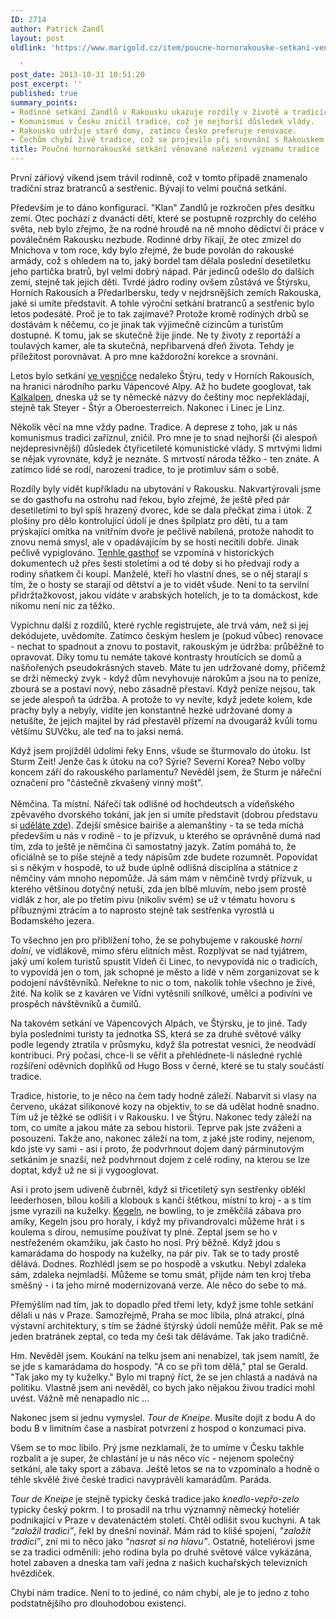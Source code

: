 ```yaml
---
ID: 2714
author: Patrick Zandl
layout: post
oldlink: 'https://www.marigold.cz/item/poucne-hornorakouske-setkani-venovane-nalezeni-vyznamu-tradice

  '
post_date: 2013-10-31 10:51:20
post_excerpt: ''
published: true
summary_points:
- Rodinné setkání Zandlů v Rakousku ukazuje rozdíly v životě a tradicích.
- Komunismus v Česku zničil tradice, což je nejhorší důsledek vlády.
- Rakousko udržuje staré domy, zatímco Česko preferuje renovace.
- Čechům chybí živé tradice, což se projevilo při srovnání s Rakouskem.
title: Poučné hornorakouské setkání věnované nalezení významu tradice
---
```


<p>První zářiový víkend jsem trávil rodinně, což v tomto případě znamenalo tradiční straz bratranců a sestřenic. Bývají to velmi poučná setkání.</p>

<p>Především je to dáno konfigurací. "Klan" Zandlů je rozkročen přes desítku zemí. Otec pochází z dvanácti dětí, které se postupně rozprchly do celého světa, neb bylo zřejmo, že na rodné hroudě na ně mnoho dědictví či práce v poválečném Rakousku nezbude. Rodinné drby říkají, že otec zmizel do Mnichova v tom roce, kdy bylo zřejmé, že bude povolán do rakouské armády, což s ohledem na to, jaký bordel tam dělala poslední desetiletku jeho partička bratrů, byl velmi dobrý nápad. Pár jedinců odešlo do dalších zemí, stejně tak jejich děti. Tvrdé jádro rodiny ovšem zůstává ve Štýrsku, Horních Rakousích a Předarlbersku, tedy v nejdrsnějších zemích Rakouska, jaké si umíte představit. A tohle výroční setkání bratranců a sestřenic bylo letos podesáté. Proč je to tak zajímavé? Protože kromě rodiných drbů se dostávám k něčemu, co je jinak tak výjimečně cizincům a turistům dostupné. K tomu, jak se skutečně žije jinde. Ne ty životy z reportáží a toulavých kamer, ale ta skutečná, nepřibarvená dřeň života. Tehdy je příležitost porovnávat. A pro mne každorožní korekce a srovnání.</p>


<p>Letos bylo setkání <a href="http://www.reichraming.at">ve vesničce</a> nedaleko Štýru, tedy v Horních Rakousích, na hranici národního parku Vápencové Alpy. Až ho budete googlovat, tak <a href="http://www.kalkalpen.at">Kalkalpen</a>, dneska už se ty německé názvy do češtiny moc nepřekládají, stejně tak Steyer - Štýr a Oberoesterreich. Nakonec i Linec je Linz.</p>



<p>Několik věcí na mne vždy padne. Tradice. A deprese z toho, jak u nás komunismus tradici zaříznul, zničil. Pro mne je to snad nejhorší (či alespoň nejdepresivnější) důsledek čtyřicetileté komunistické vlády. S mrtvými lidmi se nějak vyrovnáte, když je neznáte. S mrtvostí národa těžko - ten znáte. A zatímco lidé se rodí, narození tradice, to je protimluv sám o sobě. </p>

<p>Rozdíly byly vidět kupříkladu na ubytování v Rakousku. Nakvartýrovali jsme se do gasthofu na ostrohu nad řekou, bylo zřejmé, že ještě před pár desetiletími to byl spíš hrazený dvorec, kde se dala přečkat zima i útok. Z plošiny pro dělo kontrolující údolí je dnes špílplatz pro děti, tu a tam prýskající omítka na vnitřním dvoře je pečlivě nabílená, protože nahodit to znovu nemá smysl, ale v opadávajícím by se hosti necítili dobře. Jinak pečlivě vypiglováno. <a href="http://www.booking.com/hotel/at/gasthof-ortbauerngut.cs.html?aid=356980;label=gog235jc-city-cs-at-reichraming-unspec-cz-com;sid=da5f724e5509b1982f44f807f1fb560b;dcid=1">Tenhle gasthof</a> se vzpomíná v historických dokumentech už přes šesti stoletími a od té doby si ho předvají rody a rodiny sňatkem či koupí. Manželé, kteří ho vlastní dnes, se o něj starají s tím, že o hosty se starají od dětství a je to vidět všude. Není to ta servilní přidržtažkovost, jakou vídáte v arabských hotelích, je to ta domáckost, kde nikomu není nic za těžko.</p>

<p>Vypíchnu další z rozdílů, které rychle registrujete, ale trvá vám, než si jej dekódujete, uvědomíte. Zatímco českým heslem je (pokud vůbec) renovace - nechat to spadnout a znovu to postavit, rakouským je údržba: průběžně to opravovat. Díky tomu tu nemáte takové kontrasty hroutících se domů a našňořených pseudokrásných staveb. Máte tu jen udržované domy, přičemž se drží německý zvyk - když dům nevyhovuje nárokům a jsou na to peníze, zbourá se a postaví nový, nebo zásadně přestaví. Když peníze nejsou, tak se jede alespoň ta údržba. A protože to vy nevíte, když jedete kolem, kde prachy byly a nebyly, vidíte jen konstantně hezké udržované domy a netušíte, že jejich majitel by rád přestavěl přízemí na dvougaráž kvůli tomu většímu SUVčku, ale teď na to jaksi nemá.</p>

<p>Když jsem projížděl údolími řeky Enns, všude se šturmovalo do útoku. Ist Sturm Zeit! Jenže čas k útoku na co? Sýrie? Severní Korea? Nebo volby koncem září do rakouského parlamentu? Nevěděl jsem, že Sturm je nářeční označení pro "částečně zkvašený vinný mošt". <br /> <br />Němčina. Ta místní. Nářečí tak odlišné od hochdeutsch a vídeňského zpěvavého dvorského tokání, jak jen si umíte představit (dobrou představu si <a href="http://www.youtube.com/watch?v=FAoR0xNGhxo">uděláte zde</a>). Zdejší směsice bairiše a alemanštiny - ta se teda míchá především u nás v rodině - to je přízvuk, u kterého se oprávněně dumá nad tím, zda to ještě je němčina či samostatný jazyk. Zatím pomáhá to, že oficiálně se to píše stejně a tedy nápisům zde budete rozumnět. Popovídat si s někým v hospodě, to už bude úplně odlišná disciplína a státnice z němčiny vám mnoho nepomůže. Já sám mám v němčině tvrdý přízvuk, u kterého většinou dotyčný netuší, zda jen blbě mluvím, nebo jsem prostě vidlák z hor, ale po třetím pivu (nikoliv svém) se už v tématu hovoru s příbuznými ztrácím a to naprosto stejně tak sestřenka vyrostlá u Bodamského jezera.</p>

<p>To všechno jen pro přiblížení toho, že se pohybujeme v rakouské <em>horní dolní</em>, ve vidlákově, mimo sféru elitních měst. Rozplývat se nad tyjátrem, jaký umí kolem turistů spustit Vídeň či Linec, to nevypovídá nic o tradicích, to vypovídá jen o tom, jak schopné je město a lidé v něm zorganizovat se k podojení návštěvníků. Neřekne to nic o tom, nakolik tohle všechno je živé, žité. Na kolik se z kaváren ve Vídni vytěsnili snílkové, umělci a podivíni ve prospěch návštěvníků a čumilů.</p>

<p>Na takovém setkání ve Vápencových Alpách, ve Štýrsku, je to jiné. Tady byla posledními turisty ta jednotka SS, která se za druhé světové války podle legendy ztratila v průsmyku, když šla potrestat vesnici, že neodvádí kontribuci. Prý počasí, chce-li se věřit a přehlédnete-li následné rychlé rozšíření oděvních doplňků od Hugo Boss v černé, které se tu staly součástí tradice.</p>

<p>Tradice, historie, to je něco na čem tady hodně záleží. Nabarvit si vlasy na červeno, ukázat silikonové kozy na objektiv, to se dá udělat hodně snadno. Tím už je těžké se odlišit i v Rakousku. I ve Štýru. Nakonec tedy záleží na tom, co umíte a jakou máte za sebou historii. Teprve pak jste zváženi a posouzeni. Takže ano, nakonec záleží na tom, z jaké jste rodiny, nejenom, kdo jste vy sami - asi i proto, že podvrhnout dojem daný párminutovým setkáním je snazší, než podvhrnout dojem z celé rodiny, na kterou se lze doptat, když už ne si ji vygooglovat.</p>

<p>Asi i proto jsem udiveně čubrněl, když si třicetiletý syn sestřenky oblékl leederhosen, bílou košili a klobouk s kančí štětkou, místní to kroj - a s tím jsme vyrazili na kuželky. <a href="http://de.wikipedia.org/wiki/Kegeln">Kegeln</a>, ne bowling, to je změkčilá zábava pro amíky, Kegeln jsou pro horaly, i když my přivandrovalci můžeme hrát i s koulema s dírou, nemusíme používat ty plné. Zeptal jsem se ho v nestřeženém okamžiku, jak často ho nosí. Prý běžně. Když jdou s kamarádama do hospody na kuželky, na pár piv. Tak se to tady prostě dělává. Dodnes. Rozhlédl jsem se po hospodě a vskutku. Nebyl zdaleka sám, zdaleka nejmladší. Můžeme se tomu smát, přijde nám ten kroj třeba směšný - i ta jeho mírně modernizovaná verze. Ale něco do sebe to má.</p>

<p>Přemýšlím nad tím, jak to dopadlo před třemi lety, když jsme tohle setkání dělali u nás v Praze. Samozřejmě, Praha se moc líbila, plná atrakcí, plná výstavní architektury, s tím se žádné štýrský údolí nemůže měřit. Pak se mě jeden bratránek zeptal, co teda my češi tak děláváme. Tak jako tradičně.</p>

<p>Hm. Nevěděl jsem. Koukání na telku jsem ani nenabízel, tak jsem namítl, že se jde s kamarádama do hospody. "A co se při tom dělá," ptal se Gerald. "Tak jako my ty kuželky." Bylo mi trapný říct, že se jen chlastá a nadává na politiku. Vlastně jsem ani nevěděl, co bych jako nějakou živou tradici mohl uvést. Vážně mě nenapadlo nic … </p>

<p>Nakonec jsem si jednu vymyslel. <em>Tour de Kneipe</em>. Musíte dojít z bodu A do bodu B v limitním čase a nasbírat potvrzení z hospod o konzumaci piva.</p>

<p>Všem se to moc líbilo. Prý jsme nezklamali, že to umíme v Česku takhle rozbalit a je super, že chlastání je u nás něco víc - nejenom společný setkání, ale taky sport a zábava. Ještě letos se na to vzpomínalo a hodně o téhle skvělé živé české tradici navyprávěli kamarádům. Paráda. </p>

<p><em>Tour de Kneipe</em> je stejně typicky česká tradice jako <em>knedlo-vepřo-zelo</em> typicky český pokrm. I to prosadil na trhu významný německý hoteliér podnikající v Praze v devatenáctém století. Chtěl odlišit svou kuchyni. A tak <em>“založil tradici”</em>, řekl by dnešní novinář. Mám rád to klišé spojení, <em>"založit tradici”</em>, zní mi to něco jako <em>“nasrat si na hlavu”</em>. Ostatně, hoteliérovi jsme se za tradici odměnili: jeho rodina byla po druhé světové válce vykázána, hotel zabaven a dneska tam vaří jedna z našich kuchařských televizních hvězdiček. </p>

<p>Chybí nám tradice. Není to to jediné, co nám chybí, ale je to jedno z toho podstatnějšího pro dlouhodobou existenci. </p>